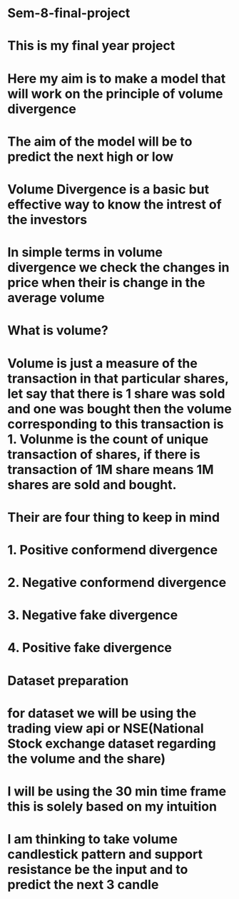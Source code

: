 # Sem-8-final-project
# This is my final year project 
# Here my aim is to make a model that will work on the principle of volume divergence
# The aim of the model will be to predict the next high or low
# Volume Divergence is a basic but effective way to know the intrest of the investors
# In simple terms in volume divergence we check the changes in price when their is change in the average volume
# What is volume?
# Volume is just a measure of the transaction in that particular shares, let say that there is 1 share was sold and one was bought then the volume corresponding to this transaction is 1. Volunme is the count of unique transaction of shares, if there is transaction of 1M share means 1M shares are sold and bought.
# Their are four thing to keep in mind 
# 1. Positive conformend divergence
# 2. Negative conformend divergence
# 3. Negative fake divergence
# 4. Positive fake divergence
# Dataset preparation
# for dataset we will be using the trading view api or NSE(National Stock exchange dataset regarding the volume and the share)
# I will be using the 30 min time frame this is solely based on my intuition
# I am thinking to take volume candlestick pattern and support resistance be the input and to predict the next 3 candle
